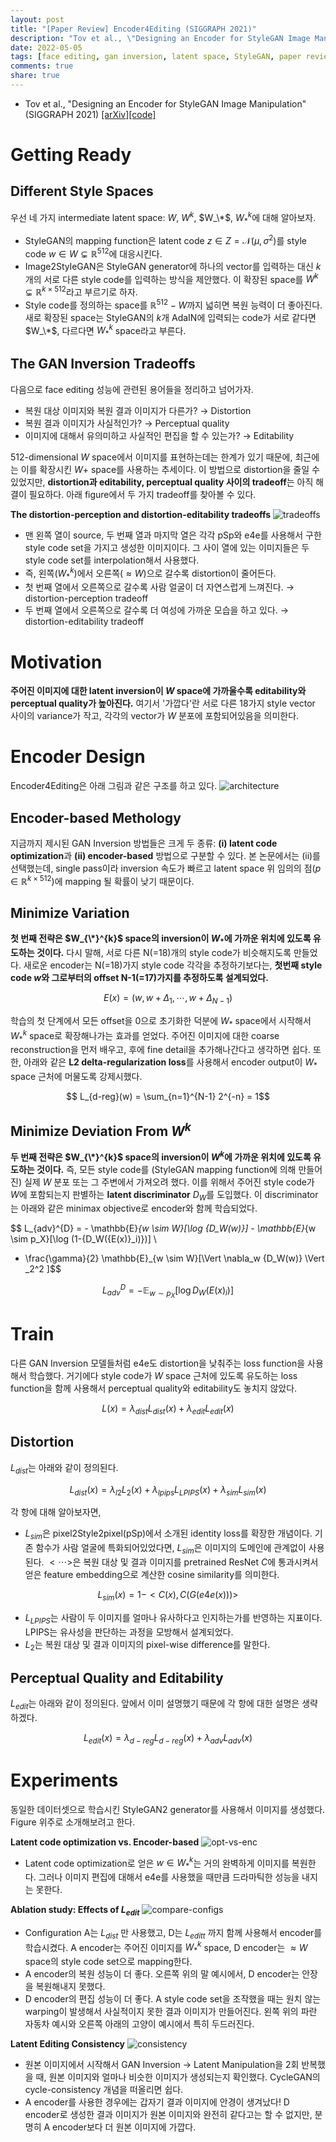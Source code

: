 ```yaml
---
layout: post
title: "[Paper Review] Encoder4Editing (SIGGRAPH 2021)" 
description: "Tov et al., \"Designing an Encoder for StyleGAN Image Manipulation\" (SIGGRAPH 2021) 논문 리뷰"
date: 2022-05-05
tags: [face editing, gan inversion, latent space, StyleGAN, paper review]
comments: true
share: true
---
```

- Tov et al., "Designing an Encoder for StyleGAN Image Manipulation" (SIGGRAPH 2021) [[arXiv]](https://arxiv.org/abs/2102.02766)[[code]](https://github.com/omertov/encoder4editing)

# Getting Ready
## Different Style Spaces
우선 네 가지 intermediate latent space: $W$, $W^k$, $W_\*$, $W_*^k$에 대해 알아보자. 

- StyleGAN의 mapping function은 latent code $z \in Z = \mathcal{N}(\mu,\,\sigma^{2})$를 style code $w \in W \subsetneq \mathbb{R}^{512}$에 대응시킨다. 
- Image2StyleGAN은 StyleGAN generator에 하나의 vector를 입력하는 대신 $k$개의 서로 다른 style code를 입력하는 방식을 제안했다. 이 확장된 space를 $W^k \subsetneq \mathbb{R}^{k \times 512}$라고 부르기로 하자.
- Style code를 정의하는 space를 $\mathbb{R}^{512} - W$까지 넓히면 복원 능력이 더 좋아진다. 새로 확장된 space는 StyleGAN의 $k$개 AdaIN에 입력되는 code가 서로 같다면 $W_\*$, 다르다면 $W_*^k$ space라고 부른다.

## The GAN Inversion Tradeoffs
다음으로 face editing 성능에 관련된 용어들을 정리하고 넘어가자. 
- 복원 대상 이미지와 복원 결과 이미지가 다른가? → Distortion
- 복원 결과 이미지가 사실적인가? → Perceptual quality
- 이미지에 대해서 유의미하고 사실적인 편집을 할 수 있는가? → Editability 

512-dimensional $W$ space에서 이미지를 표현하는데는 한계가 있기 때문에, 최근에는 이를 확장시킨 $W+$ space를 사용하는 추세이다. 이 방법으로 distortion을 줄일 수 있었지만, **distortion과 editability, perceptual quality 사이의 tradeoff**는 아직 해결이 필요하다. 아래  figure에서 두 가지 tradeoff를 찾아볼 수 있다.

**The distortion-perception and distortion-editability tradeoffs**
![tradeoffs](/assets/posts/face-editing/2022-05-05-review-e4e/tradeoffs.png) 
- 맨 왼쪽 열이 source, 두 번째 열과 마지막 열은 각각 pSp와 e4e를 사용해서 구한 style code set을 가지고 생성한 이미지이다. 그 사이 열에 있는 이미지들은 두 style code set를 interpolation해서 사용했다. 
- 즉, 왼쪽($W_*^k$)에서 오른쪽($\approx W$)으로 갈수록 distortion이 줄어든다.
- 첫 번째 열에서 오른쪽으로 갈수록 사람 얼굴이 더 자연스럽게 느껴진다. → distortion-perception tradeoff 
- 두 번째 열에서 오른쪽으로 갈수록 더 여성에 가까운 모습을 하고 있다. → distortion-editability tradeoff

# Motivation
**주어진 이미지에 대한 latent inversion이 $W$ space에 가까울수록 editability와 perceptual quality가 높아진다.** 여기서 '가깝다'란 서로 다른 18가지 style vector 사이의 variance가 작고, 각각의 vector가 $W$ 분포에 포함되어있음을 의미한다. 

# Encoder Design
Encoder4Editing은 아래 그림과 같은 구조를 하고 있다. 
![architecture](/assets/posts/face-editing/2022-05-05-review-e4e/architecture.png)

## Encoder-based Methology
지금까지 제시된 GAN Inversion 방법들은 크게 두 종류: **(i) latent code optimization**과 **(ii) encoder-based** 방법으로 구분할 수 있다. 본 논문에서는 (ii)를 선택했는데, single pass이라 inversion 속도가 빠르고 latent space 위 임의의 점($p \in \mathbb{R}^{k \times 512}$)에 mapping 될 확률이 낮기 때문이다.  

## Minimize Variation
**첫 번째 전략은 $W_{\*}^{k}$ space의 inversion이 $W_{*}$에 가까운 위치에 있도록 유도하는 것이다.** 다시 말해, 서로 다른 N(=18)개의 style code가 비슷해지도록 만들었다. 새로운 encoder는 N(=18)가지 style code 각각을 추정하기보다는, **첫번째 style code $w$와 그로부터의 offset N-1(=17)가지를 추정하도록 설계되었다.** 

$$ E(x) = (w, w+{\Delta}_1, \cdots, w+{\Delta}_{N-1}) $$ 

학습의 첫 단계에서 모든 offset을 0으로 초기화한 덕분에 $W_{\ast}$ space에서 시작해서 $W_{\ast}^{k}$ space로 확장해나가는 효과를 얻었다. 주어진 이미지에 대한 coarse reconstruction을 먼저 배우고, 후에 fine detail을 추가해나간다고 생각하면 쉽다. 또한, 아래와 같은 **L2 delta-regularization loss**를 사용해서 encoder output이 $W_{\ast}$ space 근처에 머물도록 강제시했다. 

$$ L_{d-reg}(w) = \sum_{n=1}^{N-1} 2^{-n} = 1$$

## Minimize Deviation From $W^k$
**두 번째 전략은 $W_{\*}^{k}$ space의 inversion이 $W^k$에 가까운 위치에 있도록 유도하는 것이다.** 즉, 모든 style code를 (StyleGAN mapping function에 의해 만들어진) 실제 $W$ 분포 또는 그 주변에서 가져오려 했다. 이를 위해서 주어진 style code가 $W$에 포함되는지  판별하는 **latent discriminator** $D_W$를 도입했다. 이 discriminator는 아래와 같은 minimax objective로 encoder와 함께 학습되었다.

$$ L_{adv}^{D} = - \mathbb{E}_{w \sim W}[\log {D_W(w)}] - \mathbb{E}_{w \sim p_X}[\log (1-{D_W({E(x)}_i)})] \\ 
+ \frac{\gamma}{2} \mathbb{E}_{w \sim W}[\Vert \nabla_w {D_W(w)} \Vert _2^2 ]$$

$$ L_{adv}^{D} = - \mathbb{E}_{w \sim p_X}[\log D_W({E(x)}_i)] $$

# Train
다른 GAN Inversion 모델들처럼 e4e도 distortion을 낮춰주는 loss function을 사용해서 학습했다. 거기에다 style code가 $W$ space 근처에 있도록 유도하는 loss function을 함께 사용해서 perceptual quality와 editability도 놓치지 않았다. 

$$ L(x) = \lambda_{dist}L_{dist}(x) + \lambda_{edit}L_{edit}(x) $$

## Distortion
$L_{dist}$는 아래와 같이 정의된다. 

$$ L_{dist}(x) = \lambda_{l2}L_2(x) + \lambda_{lpips}L_{LPIPS}(x)  + \lambda_{sim}L_{sim}(x) $$

각 항에 대해 알아보자면,
- $L_{sim}$은 pixel2Style2pixel(pSp)에서 소개된 identity loss를 확장한 개념이다. 기존 함수가 사람 얼굴에 특화되어있었다면, $L_{sim}$은 이미지의 도메인에 관계없이 사용된다. $<\cdots>$은 복원 대상 및 결과 이미지를 pretrained ResNet $C$에 통과시켜서 얻은 feature embedding으로 계산한 cosine similarity를 의미한다. 

$$ L_{sim}(x) = 1 - <C(x), C(G(e4e(x)))> $$

- $L_{LPIPS}$는 사람이 두 이미지를 얼마나 유사하다고 인지하는가를 반영하는 지표이다. LPIPS는 유사성을 판단하는 과정을 모방해서 설계되었다. 
- $L_{2}$는 복원 대상 및 결과 이미지의 pixel-wise difference를 말한다. 

## Perceptual Quality and Editability
$L_{edit}$는 아래와 같이 정의된다. 앞에서 이미 설명했기 때문에 각 항에 대한 설명은 생략하겠다.

$$ L_{edit}(x) = \lambda_{d-reg}L_{d-reg}(x) + \lambda_{adv}L_{adv}(x) $$

# Experiments
동일한 데이터셋으로 학습시킨 StyleGAN2 generator를 사용해서 이미지를 생성했다. Figure 위주로 소개해보려고 한다. 

**Latent code optimization vs. Encoder-based**
![opt-vs-enc](/assets/posts/face-editing/2022-05-05-review-e4e/opt-vs-enc.png) 
- Latent code optimization로 얻은 $w \in W_*^k$는 거의 완벽하게 이미지를 복원한다. 그러나 이미지 편집에 대해서 e4e를 사용했을 때만큼 드라마틱한 성능을 내지는 못한다.  

**Ablation study: Effects of $L_{edit}$**
![compare-configs](/assets/posts/face-editing/2022-05-05-review-e4e/compare-configs.png) 
- Configuration A는 $L_{dist}$ 만 사용했고, D는 $L_{editt}$ 까지 함께 사용해서 encoder를 학습시켰다. A encoder는 주어진 이미지를 $W_*^k$ space, D encoder는 $\approx W$ space의 style code set으로 mapping한다. 
- A encoder의 복원 성능이 더 좋다. 오른쪽 위의 말 예시에서, D encoder는 안장을 복원해내지 못했다.  
- D encoder의 편집 성능이 더 좋다. A style code set을 조작했을 때는 원치 않는 warping이 발생해서 사실적이지 못한 결과 이미지가 만들어진다. 왼쪽 위의 파란 자동차 예시와 오른쪽 아래의 고양이 예시에서 특히 두드러진다. 

**Latent Editing Consistency**
![consistency](/assets/posts/face-editing/2022-05-05-review-e4e/consistency.png)
- 원본 이미지에서 시작해서 GAN Inversion → Latent Manipulation을 2회 반복했을 때, 원본 이미지와 얼마나 비슷한 이미지가 생성되는지 확인했다. CycleGAN의 cycle-consistency 개념을 떠올리면 쉽다.
- A encoder를 사용한 경우에는 갑자기 결과 이미지에 안경이 생겨났다! D encoder로 생성한 결과 이미지가 원본 이미지와 완전히 같다고는 할 수 없지만, 분명히 A encoder보다 더 원본 이미지에 가깝다.  

